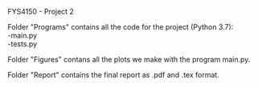 FYS4150 - Project 2

Folder "Programs" contains all the code for the project (Python 3.7):\
  -main.py\
  -tests.py

Folder "Figures" contans all the plots we make with the program main.py.

Folder "Report" contains the final report as .pdf and .tex format.
